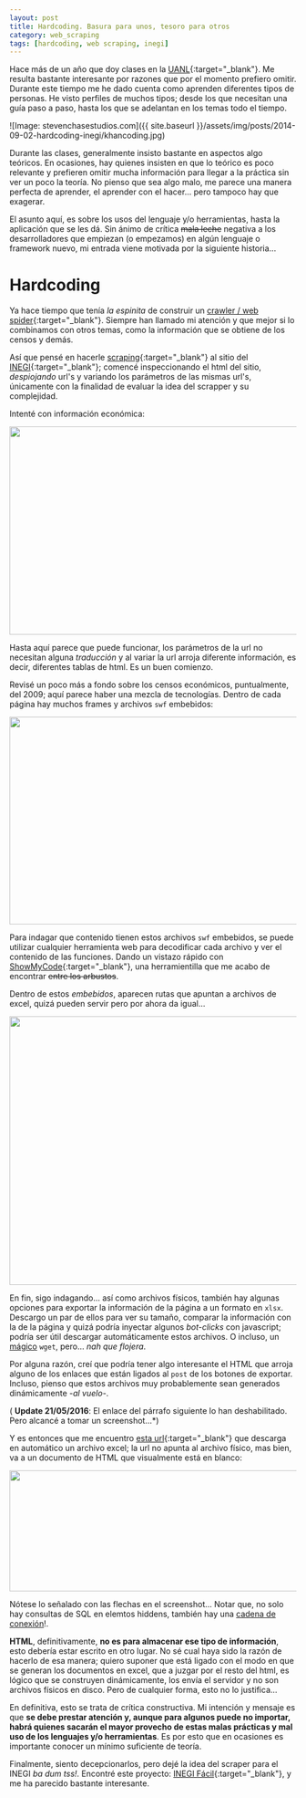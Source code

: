 ```yaml
---
layout: post
title: Hardcoding. Basura para unos, tesoro para otros
category: web_scraping
tags: [hardcoding, web scraping, inegi]
---
```


Hace más de un año que doy clases en la [UANL](http://www.uanl.mx/){:target="_blank"}. Me resulta bastante interesante por razones que por el momento prefiero omitir. Durante este tiempo me he dado cuenta como aprenden diferentes tipos de personas. He visto perfiles de muchos tipos; desde los que necesitan una guía paso a paso, hasta los que se adelantan en los temas todo el tiempo.

![Image: stevenchasestudios.com]({{ site.baseurl }}/assets/img/posts/2014-09-02-hardcoding-inegi/khancoding.jpg)

Durante las clases, generalmente insisto bastante en aspectos algo teóricos. En ocasiones, hay quienes insisten en que lo teórico es poco relevante y prefieren omitir mucha información para llegar a la práctica sin ver un poco la teoría. No pienso que sea algo malo, me parece una manera perfecta de aprender, el aprender con el hacer... pero tampoco hay que exagerar.

El asunto aquí, es sobre los usos del lenguaje y/o herramientas, hasta la aplicación que se les dá. Sin ánimo de crítica <del>mala leche</del> negativa a los desarrolladores que empiezan (o empezamos) en algún lenguaje o framework nuevo, mi entrada viene motivada por la siguiente historia...

# Hardcoding

Ya hace tiempo que tenía *la espinita* de construir un [crawler / web spider](http://en.wikipedia.org/wiki/Web_crawler){:target="_blank"}. Siempre han llamado mi atención y que mejor si lo combinamos con otros temas, como la información que se obtiene de los censos y demás.

Así que pensé en hacerle [scraping](http://en.wikipedia.org/wiki/Web_scraping){:target="_blank"} al sitio del [INEGI](http://www.inegi.org.mx/){:target="_blank"}; comencé inspeccionando el html del sitio, *despiojando* url's y variando los parámetros de las mismas url's, únicamente con la finalidad de evaluar la idea del scrapper y su complejidad.

Intenté con información económica:

<a href="{{ site.baseurl }}/assets/img/posts/2014-09-02-hardcoding-inegi/inegi01.png" target="_blank"><img src="{{ site.baseUrl }}/assets/img/posts/2014-09-02-hardcoding-inegi/inegi01.png" width="600" height="365" /></a>

Hasta aquí parece que puede funcionar, los parámetros de la url no necesitan alguna *traducción* y al variar la url arroja diferente información, es decir, diferentes tablas de html. Es un buen comienzo.

Revisé un poco más a fondo sobre los censos económicos, puntualmente, del 2009; aquí parece haber una mezcla de tecnologías. Dentro de cada página hay muchos frames y archivos `swf` embebidos:

<a href="{{ site.baseUrl }}/assets/img/posts/2014-09-02-hardcoding-inegi/inegi02.png" target="_blank"><img src="{{ site.baseUrl }}/assets/img/posts/2014-09-02-hardcoding-inegi/inegi02.png" width="600" height="364" /></a>

Para indagar que contenido tienen estos archivos `swf` embebidos, se puede utilizar cualquier herramienta web para decodificar cada archivo y ver el contenido de las funciones. Dando un vistazo rápido con [ShowMyCode](http://www.showmycode.com/){:target="_blank"}, una herramientilla que me acabo de encontrar <del>entre los arbustos</del>.

Dentro de estos *embebidos*, aparecen rutas que apuntan a archivos de excel, quizá pueden servir pero por ahora da igual...

<a href="{{ site.baseUrl }}/assets/img/posts/2014-09-02-hardcoding-inegi/inegi03.png" target="_blank"><img src="{{ site.baseUrl }}/assets/img/posts/2014-09-02-hardcoding-inegi/inegi03.png" width="600" height="471" /></a>

En fin, sigo indagando... así como archivos físicos, también hay algunas opciones para exportar la información de la página a un formato en `xlsx`. Descargo un par de ellos para ver su tamaño, comparar la información con la de la página y quizá podría inyectar algunos *bot-clicks* con javascript; podría ser útil descargar automáticamente estos archivos. O incluso, un [mágico](https://www.gnu.org/software/wget/) `wget`, pero... *nah que flojera*.

Por alguna razón, creí que podría tener algo interesante el HTML que arroja alguno de los enlaces que están ligados al `post` de los botones de exportar. Incluso, pienso que estos archivos muy probablemente sean generados dinámicamente -*al vuelo*-.

( **Update 21/05/2016**: El enlace del párrafo siguiente lo han deshabilitado. Pero alcancé a tomar un screenshot...*)

Y es entonces que me encuentro [esta url](http://www.inegi.org.mx/est/contenidos/espanol/proyectos/censos/ce2009/saic/exportar.asp?Cuadro=INEGI.+Censos+Econ%C3%B3micos+2009.+Resultados+definitivos&amp;Censo=2009&amp;Nacional=&amp;vcampo=H001A&amp;Sector=23&amp;c=17166&amp;Genera=1&amp;formato=Hoja+de+C%C3%A1lculo+Excel%28.xls%29&amp;Modelo=SCIAN&amp;Grupo=AA&amp;Municipio=01001){:target="_blank"} que descarga en automático un archivo excel; la url no apunta al archivo físico, mas bien, va a un documento de HTML que visualmente está en blanco:

<a href="{{ site.baseUrl }}/assets/img/posts/2014-09-02-hardcoding-inegi/inegi04.png" target="_blank"><img src="{{ site.baseUrl }}/assets/img/posts/2014-09-02-hardcoding-inegi/inegi04.png" width="600" height="212" /></a>

Nótese lo señalado con las flechas en el screenshot... Notar que, no solo hay consultas de SQL en elemtos hiddens, también hay una [cadena de conexión](https://www.connectionstrings.com/)!.

**HTML**, definitivamente, **no es para almacenar ese tipo de información**, esto debería estar escrito en otro lugar. No sé cual haya sido la razón de hacerlo de esa manera; quiero suponer que está ligado con el modo en que se generan los documentos en excel, que a juzgar por el resto del html, es lógico que se construyen dinámicamente, los envía el servidor y no son archivos físicos en disco. Pero de cualquier forma, esto no lo justifica...

En definitiva, esto se trata de crítica constructiva. Mi intención y mensaje es que **se debe prestar atención y, aunque para algunos puede no importar, habrá quienes sacarán el mayor provecho de estas malas prácticas y mal uso de los lenguajes y/o herramientas**. Es por esto que en ocasiones es importante conocer un mínimo suficiente de teoría.

Finalmente, siento decepcionarlos, pero dejé la idea del scraper para el INEGI *ba dum tss!*. Encontré este proyecto: [INEGI Fácil](http://inegifacil.com/){:target="_blank"}, y me ha parecido bastante interesante.
